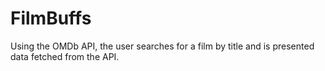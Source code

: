 # FilmBuffs
Using the OMDb API, the user searches for a film by title and is presented data fetched from the API.
